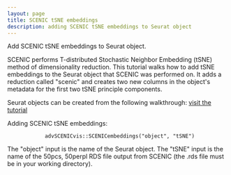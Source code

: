 ```yaml
---
layout: page
title: SCENIC tSNE embeddings
description: adding SCENIC tSNE embeddings to Seurat object
---
```


Add SCENIC tSNE embeddings to Seurat object.

SCENIC performs T-distributed Stochastic Neighbor Embedding (tSNE) method of dimensionality reduction. This tutorial walks how to add tSNE embeddings to the Seurat object that SCENIC was performed on. It adds a reduction called "scenic" and creates two new columns in the object's metadata for the first two tSNE principle components.

Seurat objects can be created from the following walkthrough: [visit the tutorial](https://satijalab.org/seurat/v3.2/pbmc3k_tutorial.html)

Adding SCENIC tSNE embeddings:

                advSCENICvis::SCENICembeddings("object", "tSNE")
                
The "object" input is the name of the Seurat object. The "tSNE" input is the name of the 50pcs, 50perpl RDS file output from SCENIC (the .rds file must be in your working directory). 


